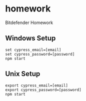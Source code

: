 # homework
Bitdefender Homework

## Windows Setup
```console
set cypress_email=[email]
set cypress_password=[password]
npm start
```

## Unix Setup
```console
export cypress_email=[email]
export cypress_password=[password]
npm start
```
